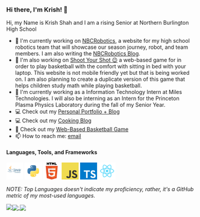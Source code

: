 ### Hi there, I'm Krish! 👋

Hi, my Name is Krish Shah and I am a rising Senior at Northern Burlington High School

- 🔭 I'm currently working on [NBCRobotics](https://nbcrobotics.github.io), a website for my high school robotics team that will showcase our season journey, robot, and team members. I am also writing the [NBCRobotics Blog](https://nbcrobotics.github.io/blog/).
- 🔭 I'm also working on [Shoot Your Shot 😉](https://github.com/krish-shahh/BasketballGame) a web-based game for in order to play basketball with the comfort with sitting in bed with your laptop. This website is not mobile friendly yet but that is being worked on. I am also planning to create a duplicate version of this game that helps children study math while playing basketball.
- 💼 I'm currently working as a Information Technology Intern at Miles Technologies. I will also be interning as an Intern for the Princeton Plasma Physics Laboratory during the fall of my Senior Year.
- 💻 Check out my [Personal Portfolio + Blog](https://krish-shah.vercel.app/)
- 💻 Check out my [Cooking Blog](https://krish-shahh.github.io/cooking-blog/)
- 🏀 Check out my [Web-Based Basketball Game](https://basketball-game-alpha.vercel.app/)
- 📫 How to reach me: [email](mailto:2003kshah@gmail.com)

#### Languages, Tools, and Frameworks

<code><img height="45" src="https://raw.githubusercontent.com/github/explore/80688e429a7d4ef2fca1e82350fe8e3517d3494d/topics/java/java.png"></code>
<code><img height="45" src="https://raw.githubusercontent.com/github/explore/80688e429a7d4ef2fca1e82350fe8e3517d3494d/topics/python/python.png"></code>
<code><img height="45" src="https://raw.githubusercontent.com/github/explore/80688e429a7d4ef2fca1e82350fe8e3517d3494d/topics/html/html.png"></code>
<code><img height="45" src="https://raw.githubusercontent.com/github/explore/80688e429a7d4ef2fca1e82350fe8e3517d3494d/topics/javascript/javascript.png"></code>
<code><img height="45" src="https://raw.githubusercontent.com/github/explore/80688e429a7d4ef2fca1e82350fe8e3517d3494d/topics/typescript/typescript.png"></code>
<code><img height="45" src="https://raw.githubusercontent.com/github/explore/80688e429a7d4ef2fca1e82350fe8e3517d3494d/topics/react/react.png"></code>

<i>NOTE: Top Languages doesn't indicate my proficiency, rather, it's a GitHub metric of my most-used languages.</i>

<a href="https://github.com/anuraghazra/github-readme-stats">
  <img align="left" src="https://github-readme-stats.vercel.app/api/top-langs/?username=krish-shahh&theme=radical&hide=Dockerfile,Ruby" />
</a>
<!--
<a href="https://github.com/anuraghazra/github-readme-stats">
  <img align="center" src="https://github-readme-stats.vercel.app/api?username=krish-shahh&show_icons=true&theme=radical&count_private=true" />
</a>
-->
<a href="https://github.com/NBCRobotics/nbcrobotics.github.io">
  <img align="center" src="https://github-readme-stats.vercel.app/api/pin/?username=NBCRobotics&repo=nbcrobotics.github.io&theme=radical" />
</a>
<a href="https://github.com/krish-shahh/Kaleidoscope">
  <img align="center" src="https://github-readme-stats.vercel.app/api/pin/?username=krish-shahh&repo=Kaleidoscope&theme=radical" />
</a>

